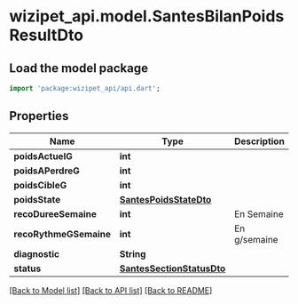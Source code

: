 # wizipet_api.model.SantesBilanPoidsResultDto

## Load the model package
```dart
import 'package:wizipet_api/api.dart';
```

## Properties
Name | Type | Description | Notes
------------ | ------------- | ------------- | -------------
**poidsActuelG** | **int** |  | [optional] 
**poidsAPerdreG** | **int** |  | [optional] 
**poidsCibleG** | **int** |  | [optional] 
**poidsState** | [**SantesPoidsStateDto**](SantesPoidsStateDto.md) |  | [optional] 
**recoDureeSemaine** | **int** | En Semaine | [optional] 
**recoRythmeGSemaine** | **int** | En g/semaine | [optional] 
**diagnostic** | **String** |  | [optional] 
**status** | [**SantesSectionStatusDto**](SantesSectionStatusDto.md) |  | [optional] 

[[Back to Model list]](../README.md#documentation-for-models) [[Back to API list]](../README.md#documentation-for-api-endpoints) [[Back to README]](../README.md)


